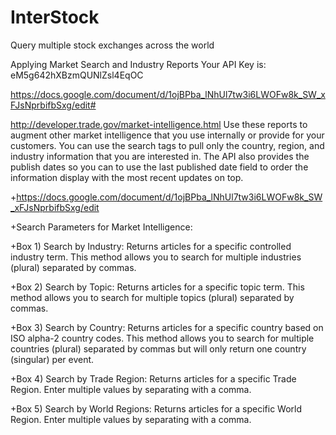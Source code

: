 
# InterStock
Query multiple stock exchanges across the world

Applying Market Search and Industry Reports 
Your API Key is: eM5g642hXBzmQUNlZsl4EqOC

https://docs.google.com/document/d/1ojBPba_lNhUl7tw3i6LWOFw8k_SW_xFJsNprbifbSxg/edit#

http://developer.trade.gov/market-intelligence.html
Use these reports to augment other market intelligence that you use internally or provide for your customers. You can use the search tags to pull only the country, region, and industry information that you are interested in. The API also provides the publish dates so you can to use the last published date field to order the information display with the most recent updates on top.

+https://docs.google.com/document/d/1ojBPba_lNhUl7tw3i6LWOFw8k_SW_xFJsNprbifbSxg/edit 

+Search Parameters for Market Intelligence: 

+Box 1) Search by Industry: Returns articles for a specific controlled industry term. This method allows you to search for multiple industries (plural) separated by commas. 
 
+Box 2) Search by Topic: Returns articles for a specific topic term. This method allows you to search for multiple topics (plural) separated by commas. 
 
+Box 3) Search by Country: Returns articles for a specific country based on ISO alpha-2 country codes. This method allows you to search for multiple countries (plural) separated by commas but will only return one country (singular) per event. 

+Box 4) Search by Trade Region: Returns articles for a specific Trade Region. Enter multiple values by separating with a comma.  

+Box 5) Search by World Regions: Returns articles for a specific World Region. Enter multiple values by separating with a comma. 
 
